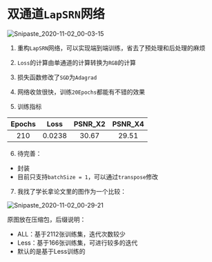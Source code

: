 # 双通道`LapSRN`网络

![Snipaste_2020-11-02_00-03-15](https://tvax2.sinaimg.cn/large/005tpOh1ly1gka4afillrj30y60ks0v5.jpg)

1. 重构`LapSRN`网络，可以实现端到端训练，省去了预处理和后处理的麻烦
2. `Loss`的计算由单通道的计算转换为`RGB`的计算

3. 损失函数修改了`SGD`为`Adagrad`
4. 网络收敛很快，训练`20Epochs`都能有不错的效果

5. 训练指标

| Epochs |  Loss  | PSNR_X2 | PSNR_X4 |
| :----: | :----: | :-----: | :-----: |
|  210   | 0.0238 |  30.67  |  29.51  |

6. 待完善：

- 封装
- 目前只支持`batchSize = 1`，可以通过`transpose`修改

7. 我找了学长拿论文里的图作为一个比较：

![Snipaste_2020-11-02_00-29-21](https://tvax1.sinaimg.cn/large/005tpOh1ly1gka51o449vj30zy0iodmf.jpg)

原图放在压缩包，后缀说明：

- ALL：基于2112张训练集，迭代次数较少
- Less：基于166张训练集，可进行较多的迭代
- 默认的是基于Less训练的